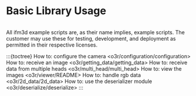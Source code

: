 # Basic Library Usage
```{include} ../news/news_release.md
```

All ifm3d example scripts are, as their name implies, example scripts.
The customer may use these for testing, development, and deployment as permitted in their respective licenses.

:::{toctree}
How to: configure the camera <o3r/configuration/configuration>
How to: receive an image <o3r/getting_data/getting_data>
How to: receive data from multiple heads <o3r/multi_head/multi_head>
How to: view the images <o3r/viewer/README>
How to: handle rgb data <o3r/2d_data/2d_data>
How to: use the deserializer module <o3r/deserialize/deserialize>
:::
